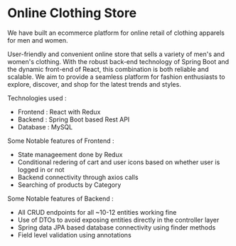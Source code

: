 # Online Clothing Store

We have built an ecommerce platform for online retail of clothing apparels for men and women.

User-friendly and convenient online store that sells a variety of men's and women's clothing.
With the robust back-end technology of Spring Boot and the dynamic front-end of React, this combination is both reliable and scalable.
We aim to provide a seamless platform for fashion enthusiasts to explore, discover, and shop for the latest trends and styles.

Technologies used :
- Frontend : React with Redux
- Backend : Spring Boot based Rest API
- Database : MySQL

Some Notable features of Frontend : 
- State manageement done by Redux
- Conditional redering of cart and user icons based on whether user is logged in or not
- Backend connectivity through axios calls
- Searching of products by Category
  
Some Notable features of Backend :
- All CRUD endpoints for all ~10-12 entities working fine
- Use of DTOs to avoid exposing entities directly in the controller layer
- Spring data JPA based database connectivity using finder methods
- Field level validation using annotations
